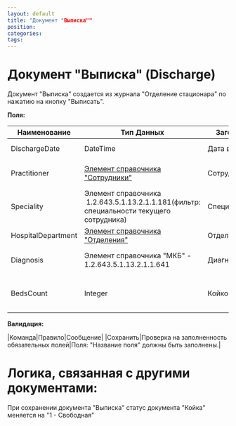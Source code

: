 ```yaml
---
layout: default
title: "Документ "Выписка""
position: 
categories: 
tags: 
---
```


# Документ "Выписка" (Discharge)

Документ "Выписка" создается из журнала "Отделение стационара" по нажатию на кнопку "Выписать".

**Поля:**

|Наименование|Тип Данных|Заголовок|Описание|Множественность|Видимость|Автозаполнение|
|------------|----------|---------|--------|---------------|---------|--------------|
|DischargeDate|DateTime|Дата выписки|Дата выписки|[1..1]| |Автоматически заполняется текущей датой и текущим временем|
|Practitioner|[Элемент справочника "Сотрудники"](http://confluence.infinnity.lan/pages/viewpage.action?pageId=49250361)|Сотрудник |Сотрудник, производящий выписку|[1..1]| |Автоматически заполняется сотрудником, зашедшим в систему|
|Speciality|Элемент справочника  1.2.643.5.1.13.2.1.1.181(фильтр: специальности текущего сотрудника)|Специальность|Специальность врача, производящего выписку|[1..1]| |Автоматически заполняется специальностью сотрудника, выбранного в поле "Сотрудник"|
|HospitalDepartment|[Элемент справочника "Отделения"](http://confluence.infinnity.lan/pages/viewpage.action?pageId=49250352)|Отделение|Отделение стационара|[1..1]| | |
|Diagnosis|Элемент справочника "МКБ" - 1.2.643.5.1.13.2.1.1.641|Диагноз|Диагноз, поставленный при выписки|[1..1]| |Автоматически заполняется диагнозом из документа "Случай лечения в стационаре"|
|BedsCount|Integer|Койко-дни|Количество дней, проведенных в стационаре|[1..1]| |Выписка.DischargeDate - Госпитализация.MedicalHistoryNumber|

**Валидация:**

|Команда|Правило|Сообщение|
|Сохранить|Проверка на заполненность обязательных полей|Поля: "Название поля" должны быть заполнены.|

# Логика, связанная с другими документами:

При сохранении документа "Выписка" статус документа "Койка" меняется на "1 - Свободная"

